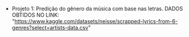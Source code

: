 - Projeto 1: Predição do gênero da música com base nas letras.
  DADOS OBTIDOS NO LINK: "https://www.kaggle.com/datasets/neisse/scrapped-lyrics-from-6-genres?select=artists-data.csv"
